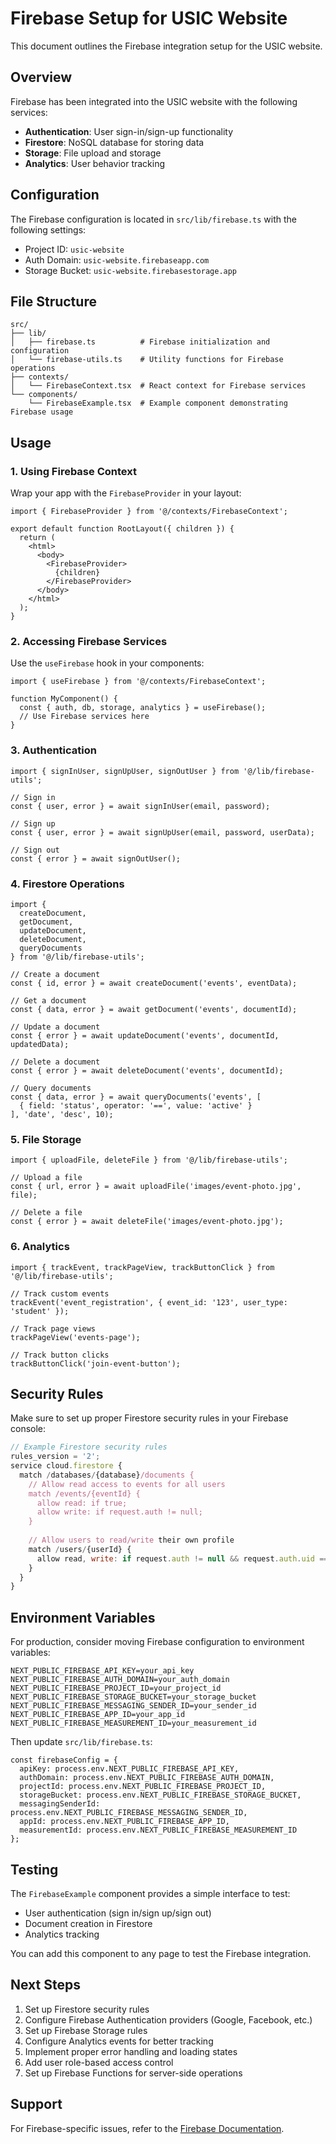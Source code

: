 # Firebase Setup for USIC Website

This document outlines the Firebase integration setup for the USIC website.

## Overview

Firebase has been integrated into the USIC website with the following services:
- **Authentication**: User sign-in/sign-up functionality
- **Firestore**: NoSQL database for storing data
- **Storage**: File upload and storage
- **Analytics**: User behavior tracking

## Configuration

The Firebase configuration is located in `src/lib/firebase.ts` with the following settings:
- Project ID: `usic-website`
- Auth Domain: `usic-website.firebaseapp.com`
- Storage Bucket: `usic-website.firebasestorage.app`

## File Structure

```
src/
├── lib/
│   ├── firebase.ts          # Firebase initialization and configuration
│   └── firebase-utils.ts    # Utility functions for Firebase operations
├── contexts/
│   └── FirebaseContext.tsx  # React context for Firebase services
└── components/
    └── FirebaseExample.tsx  # Example component demonstrating Firebase usage
```

## Usage

### 1. Using Firebase Context

Wrap your app with the `FirebaseProvider` in your layout:

```tsx
import { FirebaseProvider } from '@/contexts/FirebaseContext';

export default function RootLayout({ children }) {
  return (
    <html>
      <body>
        <FirebaseProvider>
          {children}
        </FirebaseProvider>
      </body>
    </html>
  );
}
```

### 2. Accessing Firebase Services

Use the `useFirebase` hook in your components:

```tsx
import { useFirebase } from '@/contexts/FirebaseContext';

function MyComponent() {
  const { auth, db, storage, analytics } = useFirebase();
  // Use Firebase services here
}
```

### 3. Authentication

```tsx
import { signInUser, signUpUser, signOutUser } from '@/lib/firebase-utils';

// Sign in
const { user, error } = await signInUser(email, password);

// Sign up
const { user, error } = await signUpUser(email, password, userData);

// Sign out
const { error } = await signOutUser();
```

### 4. Firestore Operations

```tsx
import { 
  createDocument, 
  getDocument, 
  updateDocument, 
  deleteDocument,
  queryDocuments 
} from '@/lib/firebase-utils';

// Create a document
const { id, error } = await createDocument('events', eventData);

// Get a document
const { data, error } = await getDocument('events', documentId);

// Update a document
const { error } = await updateDocument('events', documentId, updatedData);

// Delete a document
const { error } = await deleteDocument('events', documentId);

// Query documents
const { data, error } = await queryDocuments('events', [
  { field: 'status', operator: '==', value: 'active' }
], 'date', 'desc', 10);
```

### 5. File Storage

```tsx
import { uploadFile, deleteFile } from '@/lib/firebase-utils';

// Upload a file
const { url, error } = await uploadFile('images/event-photo.jpg', file);

// Delete a file
const { error } = await deleteFile('images/event-photo.jpg');
```

### 6. Analytics

```tsx
import { trackEvent, trackPageView, trackButtonClick } from '@/lib/firebase-utils';

// Track custom events
trackEvent('event_registration', { event_id: '123', user_type: 'student' });

// Track page views
trackPageView('events-page');

// Track button clicks
trackButtonClick('join-event-button');
```

## Security Rules

Make sure to set up proper Firestore security rules in your Firebase console:

```javascript
// Example Firestore security rules
rules_version = '2';
service cloud.firestore {
  match /databases/{database}/documents {
    // Allow read access to events for all users
    match /events/{eventId} {
      allow read: if true;
      allow write: if request.auth != null;
    }
    
    // Allow users to read/write their own profile
    match /users/{userId} {
      allow read, write: if request.auth != null && request.auth.uid == userId;
    }
  }
}
```

## Environment Variables

For production, consider moving Firebase configuration to environment variables:

```env
NEXT_PUBLIC_FIREBASE_API_KEY=your_api_key
NEXT_PUBLIC_FIREBASE_AUTH_DOMAIN=your_auth_domain
NEXT_PUBLIC_FIREBASE_PROJECT_ID=your_project_id
NEXT_PUBLIC_FIREBASE_STORAGE_BUCKET=your_storage_bucket
NEXT_PUBLIC_FIREBASE_MESSAGING_SENDER_ID=your_sender_id
NEXT_PUBLIC_FIREBASE_APP_ID=your_app_id
NEXT_PUBLIC_FIREBASE_MEASUREMENT_ID=your_measurement_id
```

Then update `src/lib/firebase.ts`:

```tsx
const firebaseConfig = {
  apiKey: process.env.NEXT_PUBLIC_FIREBASE_API_KEY,
  authDomain: process.env.NEXT_PUBLIC_FIREBASE_AUTH_DOMAIN,
  projectId: process.env.NEXT_PUBLIC_FIREBASE_PROJECT_ID,
  storageBucket: process.env.NEXT_PUBLIC_FIREBASE_STORAGE_BUCKET,
  messagingSenderId: process.env.NEXT_PUBLIC_FIREBASE_MESSAGING_SENDER_ID,
  appId: process.env.NEXT_PUBLIC_FIREBASE_APP_ID,
  measurementId: process.env.NEXT_PUBLIC_FIREBASE_MEASUREMENT_ID
};
```

## Testing

The `FirebaseExample` component provides a simple interface to test:
- User authentication (sign in/sign up/sign out)
- Document creation in Firestore
- Analytics tracking

You can add this component to any page to test the Firebase integration.

## Next Steps

1. Set up Firestore security rules
2. Configure Firebase Authentication providers (Google, Facebook, etc.)
3. Set up Firebase Storage rules
4. Configure Analytics events for better tracking
5. Implement proper error handling and loading states
6. Add user role-based access control
7. Set up Firebase Functions for server-side operations

## Support

For Firebase-specific issues, refer to the [Firebase Documentation](https://firebase.google.com/docs). 